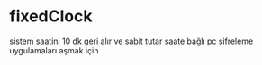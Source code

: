 # fixedClock

sistem saatini 10 dk geri alır ve sabit tutar saate bağlı pc şifreleme uygulamaları aşmak için
